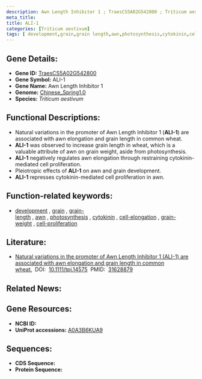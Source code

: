 ```yaml
---
description: Awn Length Inhibitor 1 ; TraesCS5A02G542800 ; Triticum aestivum
meta_title:
title: ALI-1
categories: [Triticum aestivum]
tags: [ development,grain,grain length,awn,photosynthesis,cytokinin,cell elongation,grain weight,cell proliferation ]
---
```


## Gene Details:
- **Gene ID:**	[TraesCS5A02G542800](https://ensembl.gramene.org/Triticum_aestivum/Gene/Summary?g=TraesCS5A02G542800)
- **Gene Symbol:** ALI-1
- **Gene Name:** Awn Length Inhibitor 1
- **Genome:** [Chinese_Spring1.0](https://ensembl.gramene.org/Triticum_aestivum/Info/Index)
- **Species:** *Triticum aestivum*

## Functional Descriptions:
   - Natural variations in the promoter of Awn Length Inhibitor 1 (**ALI-1**) are associated with awn elongation and grain length in common wheat.
   - **ALI-1** was observed to increase grain length in wheat, which is a valuable attribute of awn on grain weight, aside from photosynthesis.
   - **ALI-1** negatively regulates awn elongation through restraining cytokinin-mediated cell proliferation.
   - Pleiotropic effects of **ALI-1** on awn and grain development.
   - **ALI-1** represses cytokinin-mediated cell proliferation in awn.

## Function-related keywords:
   - [development](/tags/development/)&nbsp;,&nbsp;[grain](/tags/grain/)&nbsp;,&nbsp;[grain-length](/tags/grain-length/)&nbsp;,&nbsp;[awn](/tags/awn/)&nbsp;,&nbsp;[photosynthesis](/tags/photosynthesis/)&nbsp;,&nbsp;[cytokinin](/tags/cytokinin/)&nbsp;,&nbsp;[cell-elongation](/tags/cell-elongation/)&nbsp;,&nbsp;[grain-weight](/tags/grain-weight/)&nbsp;,&nbsp;[cell-proliferation](/tags/cell-proliferation/)

## Literature:
   - [Natural variations in the promoter of Awn Length Inhibitor 1 (ALI-1) are associated with awn elongation and grain length in common wheat.]( https://onlinelibrary.wiley.com/doi/10.1111/tpj.14575)&nbsp;&nbsp;DOI:&nbsp;&nbsp;[10.1111/tpj.14575](https://onlinelibrary.wiley.com/doi/10.1111/tpj.14575)&nbsp;&nbsp;PMID:&nbsp;&nbsp;[31628879](https://pubmed.ncbi.nlm.nih.gov/31628879/)

## Related News:

## Gene Resources:
- **NCBI ID:**  [](https://www.ncbi.nlm.nih.gov/gene/?term=)
- **UniProt accessions:** [A0A3B6KUA9](https://www.uniprot.org/uniprotkb/A0A3B6KUA9/entry)



## Sequences:
- **CDS Sequence:**
- **Protein Sequence:**
